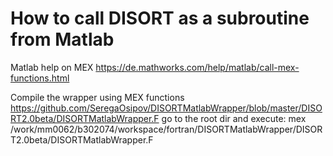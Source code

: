 # How to call DISORT as a subroutine from Matlab
Matlab help on MEX https://de.mathworks.com/help/matlab/call-mex-functions.html

Compile the wrapper using MEX functions https://github.com/SeregaOsipov/DISORTMatlabWrapper/blob/master/DISORT2.0beta/DISORTMatlabWrapper.F
go to the root dir and execute:
mex /work/mm0062/b302074/workspace/fortran/DISORTMatlabWrapper/DISORT2.0beta/DISORTMatlabWrapper.F

